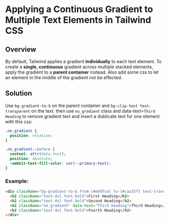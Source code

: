 # Applying a Continuous Gradient to Multiple Text Elements in Tailwind CSS

## Overview
By default, Tailwind applies a gradient **individually** to each text element. To create a **single, continuous** gradient across multiple stacked elements, apply the gradient to a **parent container** instead. Also add some css to let an element in the middle of the gradient not be effected.

## Solution

Use `bg-gradient-to-b` on the parent container and `bg-clip-text text-transparent` on the text.
then use `no_gradient` class and data-text=`Third Heading` to remove gradient text and insert a dublicate text for one element with this css:
```css
.no_gradient {
  position: relative;
}

.no_gradient::before {
  content: attr(data-text); 
  position: absolute;
  -webkit-text-fill-color: var(--primary-text);
}
```

### Example:
```html
<div className="bg-gradient-to-b from-[#e9dfce] to-[#caa35f] text-transparent bg-clip-text inline-block">
  <h2 className="text-4xl font-bold">First Heading</h2>
  <h2 className="text-4xl font-bold">Second Heading</h2>
  <h2 className="no_gradient" data-text="Third Heading">Third Heading</h2>
  <h2 className="text-4xl font-bold">Fourth Heading</h2>
</div>



